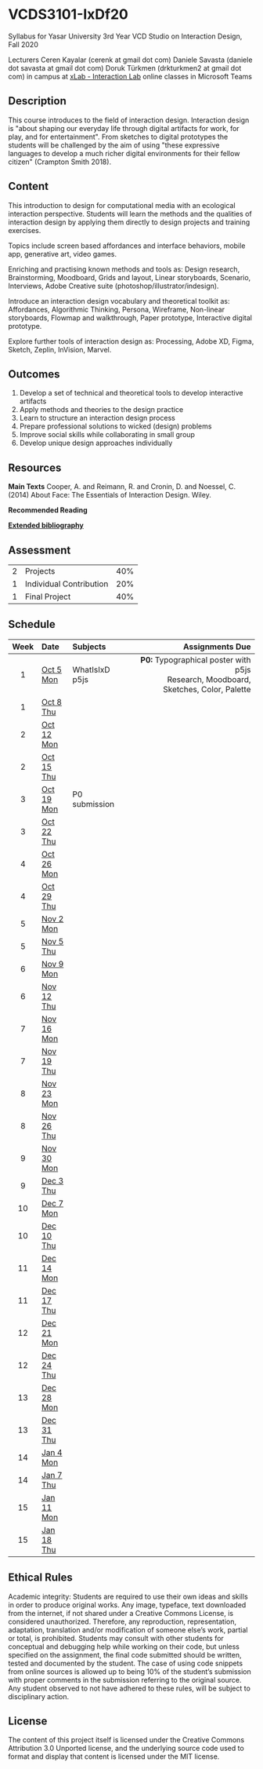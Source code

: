 # VCDS3101-IxDf20
Syllabus for Yasar University 3rd Year VCD Studio on Interaction Design, Fall 2020

Lecturers
Ceren Kayalar (cerenk at gmail dot com)
Daniele Savasta (daniele dot savasta at gmail dot com)
Doruk Türkmen (drkturkmen2 at gmail dot com)
in campus at [xLab - Interaction Lab](http://xlab.yasar.edu.tr)
online classes in Microsoft Teams

## Description
This course introduces to the field of interaction design. Interaction design is "about shaping our everyday life through digital artifacts for work, for play, and for entertainment". From sketches to digital prototypes the students will be challenged by the aim of using "these expressive languages to develop a much richer digital environments for their fellow citizen" (Crampton Smith 2018).

## Content
This introduction to design for computational media with an ecological interaction perspective. Students will learn the methods and the qualities of interaction design by applying them directly to design projects and training exercises.

Topics include screen based affordances and interface behaviors, mobile app, generative art, video games.

Enriching and practising known methods and tools as:
Design research, Brainstorming, Moodboard, Grids and layout, Linear storyboards, Scenario, Interviews, Adobe Creative suite (photoshop/illustrator/indesign).

Introduce an interaction design vocabulary and theoretical toolkit as:
Affordances, Algorithmic Thinking, Persona, Wireframe, Non-linear storyboards, Flowmap and walkthrough, Paper prototype, Interactive digital prototype.

Explore further tools of interaction design as:
Processing, Adobe XD, Figma, Sketch, Zeplin, InVision, Marvel.

## Outcomes
1. Develop a set of technical and theoretical tools to develop interactive artifacts
2. Apply methods and theories to the design practice
3. Learn to structure an interaction design process
4. Prepare professional solutions to wicked (design) problems
5. Improve social skills while collaborating in small group
6. Develop unique design approaches individually

## Resources

**Main Texts**
Cooper, A. and Reimann, R. and Cronin, D. and Noessel, C. (2014) About Face: The Essentials of Interaction Design. Wiley.

**Recommended Reading**

[**Extended bibliography**](https://github.com/ixd-izmir/ixd3101f18/blob/master/extendedBibliography.md)

## Assessment

| | | |
|-|-|-|
|2| Projects |40%|
|1| Individual Contribution |20%|
|1| Final Project |40%|


## Schedule

| Week | Date | Subjects | Assignments Due |
|:---:|:-------------|:-------------| -----:|
| 1 | [Oct 5<br>Mon](daily/oct5mon.md) | WhatIsIxD <br> p5js | **P0:** Typographical poster with p5js <br> Research, Moodboard, Sketches, Color, Palette |
| 1 | [Oct 8<br>Thu](daily/oct8thu.md) | | |
| 2 | [Oct 12<br>Mon](daily/oct12mon.md) |  | |
| 2 | [Oct 15<br>Thu](daily/oct15thu.md) |  | |
| 3 | [Oct 19<br>Mon]() | P0 submission | |
| 3 | [Oct 22<br>Thu]()| | |
| 4 | [Oct 26<br>Mon]() |  | |
| 4 | [Oct 29<br>Thu]() | | |
| 5 | [Nov 2<br>Mon]() |  | |
| 5 | [Nov 5<br>Thu]() | | |
| 6 | [Nov 9<br>Mon]() |  | |
| 6 | [Nov 12<br>Thu]() | | |
| 7 | [Nov 16<br>Mon]() |  | |
| 7 | [Nov 19<br>Thu]() | | |
| 8 | [Nov 23<br>Mon]() |  | |
| 8 | [Nov 26<br>Thu]() | | |
| 9 | [Nov 30<br>Mon]() |  | |
| 9 | [Dec 3<br>Thu]() | | |
| 10 | [Dec 7<br>Mon]() |  | |
| 10 | [Dec 10<br>Thu]() | | |
| 11 | [Dec 14<br>Mon]() |  | |
| 11 | [Dec 17<br>Thu]() | | |
| 12 | [Dec 21<br>Mon]() |  | |
| 12 | [Dec 24<br>Thu]() | | |
| 13 | [Dec 28<br>Mon]() |  | |
| 13 | [Dec 31<br>Thu]() | | |
| 14 | [Jan 4<br>Mon]() |  | |
| 14 | [Jan 7<br>Thu]() | | |
| 15 | [Jan 11<br>Mon]() |  | |
| 15 | [Jan 18<br>Thu]() | | |


## Ethical Rules
Academic integrity: Students are required to use their own ideas and skills in order to produce original works. Any image, typeface, text downloaded from the internet, if not shared under a Creative Commons License, is considered unauthorized. Therefore, any reproduction, representation, adaptation, translation and/or modification of someone else’s work, partial or total, is prohibited. Students may consult with other students for conceptual and debugging help while working on their code, but unless specified on the assignment, the final code submitted should be written, tested and documented by the student. The case of using code snippets from online sources is allowed up to being 10% of the student’s submission with proper comments in the submission referring to the original source. Any student observed to not have adhered to these rules, will be subject to disciplinary action.

## License
The content of this project itself is licensed under the Creative Commons Attribution 3.0 Unported license, and the underlying source code used to format and display that content is licensed under the MIT license.

